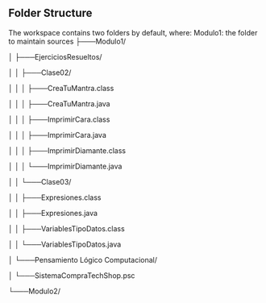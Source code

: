 ## Folder Structure

The workspace contains two folders by default, where:
Modulo1: the folder to maintain sources
├───Modulo1/

│   ├───EjerciciosResueltos/

│   │   ├───Clase02/

│   │   │   ├───CreaTuMantra.class

│   │   │   ├───CreaTuMantra.java

│   │   │   ├───ImprimirCara.class

│   │   │   ├───ImprimirCara.java

│   │   │   ├───ImprimirDiamante.class

│   │   │   └───ImprimirDiamante.java

│   │   └───Clase03/

│   │       ├───Expresiones.class

│   │       ├───Expresiones.java

│   │       ├───VariablesTipoDatos.class

│   │       └───VariablesTipoDatos.java

│   └───Pensamiento Lógico Computacional/

│       └───SistemaCompraTechShop.psc

└───Modulo2/
